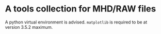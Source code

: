 # A tools collection for MHD/RAW files

A python virtual environment is advised.
`matplotlib` is required to be at version 3.5.2 maximum.

